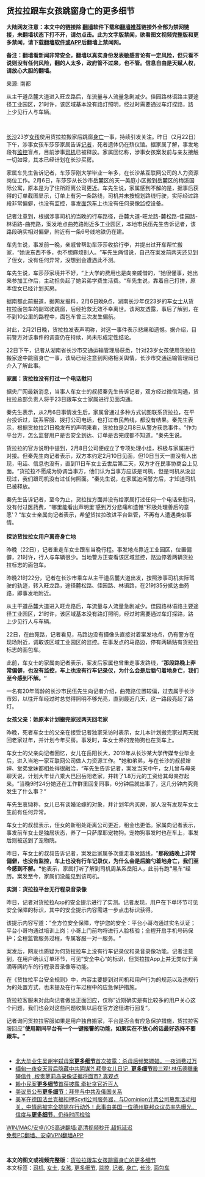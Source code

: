  <h2>货拉拉跟车女孩跳窗身亡的更多细节</h2> <p class="notice"><b>大陆网友注意：本文中的链接除 <a href="https://github.com/bannedbook/fanqiang" >翻墙</a>软件下载和<a href="https://github.com/killgcd/justmysocks/blob/master/README.md">翻墙推荐</a>链接外全部为禁网链接，未翻墙状态下打不开，请勿点击。此为文字版禁闻，欲看图文视频完整版和更多禁闻，请下载<a href="https://github.com/bannedbook/fanqiang">翻墙软件或APP</a>后翻墙上禁闻网。</p><p>备注：翻墙看新闻非常安全，翻墙以真实身份发表敏感言论有一定风险，但只看不说则没有任何风险，翻的人太多，政府管不过来，也不管。信息自由是天赋人权，请放心大胆的翻墙。</b></p>  <div class="entry"> <p>来源:&nbsp;南都                          </p> <p>从主干道岳麓大道进入旺龙路后，车流量与人流量急剧减少。佳园路林语路主要途径工业园区，21时许，该区域基本没有路灯照明，经过时需要通过车灯探路，路上少见行人与车辆。</p> <p>	​</p> <p>	<a href="https://www.bannedbook.org/bnews/tag/%e9%95%bf%e6%b2%99/" class="st_tag internal_tag" rel="tag" title="标签 长沙 下的日志">长沙</a>23岁<a href="https://www.bannedbook.org/bnews/tag/%e5%a5%b3%e5%ad%a9/" class="st_tag internal_tag" rel="tag" title="标签 女孩 下的日志">女孩</a>使用货拉拉搬家后跳窗<a href="https://www.bannedbook.org/bnews/tag/%E8%BA%AB%E4%BA%A1/" class="st_tag internal_tag" rel="tag" title="标签 身亡 下的日志">身亡</a>一事，持续引发关注。昨日（2月22日）下午，涉事女孩车莎莎家属告诉<a href="https://www.bannedbook.org/bnews/tag/%E8%AE%B0%E8%80%85/" class="st_tag internal_tag" rel="tag" title="标签 记者 下的日志">记者</a>，死者遗体仍在殡仪馆。据家属了解，事发地段有<a href="https://www.bannedbook.org/bnews/tag/%e7%9b%91%e6%8e%a7/" class="st_tag internal_tag" rel="tag" title="标签 监控 下的日志">监控</a>盲点，目前涉事<a href="https://www.bannedbook.org/bnews/tag/%e5%8f%b8%e6%9c%ba/" class="st_tag internal_tag" rel="tag" title="标签 司机 下的日志">司机</a>已被释放。家属回忆称，涉事女孩案发前与亲友接触一切如常，其本已经计划在长沙买房。</p> <p>	家属车先生告诉记者，车莎莎刚大学毕业一年多，在长沙某互联网公司的人力资源岗位工作。2月6日，车莎莎从长沙市岳麓区的天一美庭小区搬到岳麓区的梅溪国际公寓，原本是为了住所距离公司更近。车先生说，家属感到不解的是，据事后获得的订单截图显示，订单上有另一条路线，司机并未按规划路线行驶，实际经过路段非常偏僻，也没有监控，事发<a href="https://www.bannedbook.org/bnews/tag/%E9%9D%A2%E5%8C%85%E8%BD%A6/" class="st_tag internal_tag" rel="tag" title="标签 面包车 下的日志">面包车</a>上也没有任何录像监控设备。</p> <p>	记者注意到，根据涉事司机的当晚的行车路径，岳麓大道-旺龙路-麓松路-佳园路-林语路-曲苑路，案发地点曲苑路附近多工业园区，本地市民伍先生告诉记者，该路段确实相对偏僻，附近有一条6号线地铁仍在建。</p> <p>	车先生说，事发前一晚，亲戚曾帮助车莎莎收拾行李，并提出过开车帮忙搬家，‌‌‌‌“她说东西不多，也不想麻烦别人。‌‌‌‌”车先生痛惜说，自己在案发前两天还见到了侄女，没有任何异常，没想到会遭遇此不测。</p> <p>	车先生说，车莎莎家境并不好，‌‌‌‌“上大学的费用也是向亲戚借的，‌‌‌‌”她很懂事，她出来参加工作后，主动担负起了她弟弟学费生活费。‌‌‌‌“车先生说，靠着自己打拼，原本侄女已经计划买房。</p> <p>	据南都此前报道，据网友报料，2月6日晚9点，湖南长沙年仅23岁的车<a href="https://www.bannedbook.org/bnews/tag/%e5%a5%b3%e5%a3%ab/" class="st_tag internal_tag" rel="tag" title="标签 女士 下的日志">女士</a>从货拉拉面包车的副驾驶跳窗，后经抢救无效不幸离世。该网友透露，事后了解到，在不到10公里的路程中，面包车曾三次发生偏航。</p>  <p>	对此，2月21日晚，货拉拉发表声明称，对这一事件表示悲痛和遗憾。据介绍，目前警方对该事件的调查仍在持续，尚未形成定性结论。</p> <p>	22日下午，记者从湖南省长沙市交通运输管理局获悉，针对23岁女孩使用货拉拉搬家途中跳窗身亡一事，该局已经注意到网络相关舆情，长沙市交通运输管理局已介入了解此事。</p> <p>	<strong>家属：货拉拉没有打过一个电话慰问</strong></p> <p>	据央广网最新消息，当事人车女士的叔叔秦先生告诉记者，双方经过微信沟通，货拉拉总部负责人将于23日跟车女士家属进行见面沟通。</p> <p>	秦先生表示，从2月6日事情发生后，家属曾通过多种方式试图联系货拉拉，在平台投诉过，联系客服、拨打公司电话，也打过市民热线，都没有结果。秦先生表示，根据货拉拉21日晚发布的声明来看，货拉拉是2月8日从警方获悉事件。‌‌‌‌”作为平台方，怎么监督用户是否安全到达、订单是否完成都不知道。‌‌‌‌“秦先生说。</p> <p>	货拉拉的官方说明中提到，2月8日公司便成立了专项处理小组，积极与家属进行对接。但秦先生向记者表示，双方本约定2月10日见面，但10日当天一直没有人出现，电话、信息也没有，直到11日车女士去世后第二天，双方才在民事协商会上见面。‌‌‌‌”货拉拉不愿成为协调当事方，他们认为当事方应该是司机，但是司机从没出现过，我们跟司机没有过任何照面。‌‌‌‌“秦先生说，在家属追问警方后，才知道司机已被释放。</p> <p>	秦先生告诉记者，至今为止，货拉拉方面并没有给家属打过任何一个电话来慰问，没有付过医药费，‌‌‌‌”哪里能看出声明里‌‌‌‌‘感到万分悲痛和遗憾’‌‌‌‌‘积极处理善后的意愿’？‌‌‌‌“车女士亲属向记者表示，希望货拉拉改进平台监管，不再有人遭遇类似事情。<br />	<br />	<strong>探访货拉拉女用户离奇身亡地</strong></p> <p>	昨晚（22日），记者重走车女士跟车当晚行程。事发地点靠近工业园区，位置偏僻，21时许，行人与车辆很少。当地警方正查看该区域监控，路边停着两辆货拉拉标志的面包车。</p> <p>	昨晚21时22分，记者在长沙市乘车从主干道岳麓大道出发，按照涉事司机实际驾驶的轨迹，转入旺龙路，途径麓松路、佳园路、林语路，在21时35分抵达曲苑路，即事发地附近。</p>  <p>	从主干道岳麓大道进入旺龙路后，车流量与人流量急剧减少。佳园路林语路主要途径工业园区，21时许，该区域基本没有路灯照明，经过时需要通过车灯探路，路上少见行人与车辆。</p> <p>	22日，在曲苑路，记者看见，马路边没有摄像头直接对着案发地点，仍有警方在现场附近，调取该区域工业园区的监控。在事发点的马路边，停有两辆贴有货拉拉标志的面包车。</p> <p>	此前，车女士的家属向记者表示，案发后家属也曾重走事发路线，<strong>‌</strong>‌‌‌”<strong>那段路晚上非常偏僻，也没有监控，车上也没有行车记录仪，为什么会是后脑勺着地身亡，我们至今感到不解。</strong><strong>‌‌‌‌“</strong></p> <p>	一名有20年驾龄的长沙市民伍先生向记者介绍，曲苑路位置较偏，过去属于长沙市郊，以往开车经过时总觉得照明不够光亮，直到最近几天，这一路段亮起了路灯。</p> <p>	<strong>女孩父亲：她原本计划搬完家过两天回老家</strong></p> <p>	昨晚，死者车女士的父亲在接受记者独家采访时表示，女儿本计划搬完家过两天就回老家过年，并计划今年买房。事发时，车女士养的宠物狗也在货车上。</p> <p>	车女士的父亲向记者回忆，女儿在岳阳长大，2019年从长沙某大学传媒专业毕业后，进入当地一家互联网公司做人力资源工作。‌<strong>‌‌‌”</strong>她和弟弟，与在长沙的叔叔婶婶、堂弟堂妹都相处得很融洽，‌‌‌‌“车先生告诉记者，案发当天中午，女儿曾与母亲聊天说，计划大年廿八乘大巴回岳阳老家，并转了1.8万元的工资给其母亲存起来。‌‌‌‌”当晚9时24分她还在工作群里回复同事，6分钟后就出事了，这几分钟内究竟发生了什么事？‌‌‌‌“</p> <p>	车先生哀恸称，女儿已有谈婚论嫁的对象，并计划年内买房，家人没有发现车女士生前有任何异常。</p> <p>	车女士的叔叔表示，侄女的新租处距离公司更近，租金也更低。家属向记者表示，事发前车女士是独居状态，养了一只萨摩耶宠物狗。宠物狗事发时也在车上，事发后则被送到了宠物院。</p>  <p>	昨日，车女士的叔叔告诉记者，案发后家属多次重走事发路线，<strong>‌</strong>‌‌‌”<strong>那段路晚上非常偏僻，也没有监控，车上也没有行车记录仪，为什么会是后脑勺着地身亡，我们至今感到不解。</strong><strong>‌‌‌‌“</strong>他表示，家属打听了解到司机周某系岳阳人，此前有跑‌<strong>‌‌‌”</strong>黑车‌‌‌‌“经历。案发至今，家属们没能见到该司机。</p> <p>	<strong>实测：货拉拉平台无行程录音录像</strong></p> <p>	昨日，记者对货拉拉App的安全提示进行了实测。记者发现，用户在下单环节可见安全保障的标识，其中的安全提示内容需进一步点击标识获得。</p> <p>	该提示内容写道：‌‌‌‌”全方位安全保障，守护您的安全：平台小哥均通过实名认证；平台小哥均通过培训上岗；小哥上门前均将进行人脸核验；全程开启手机号码保护；全程监管服务过程，专属客服一对一服务。‌‌‌‌“</p> <p>	案发后，网友也质疑为何货拉拉车上没有行车记录仪和录音录像功能。记者注意到，在用户确认订单环节，可见‌‌‌‌”安全中心‌‌‌‌“的标识，但货拉拉App上并无类似于滴滴等网约车的行程录音录像等功能。</p> <p>	在《货拉拉平台安全规则》中，内容主要提到对司机和用户行为的规范以及违规行为的处置方式，也未提及在行车过程中的应急保护措施。</p> <p>	货拉拉客服未对此向记者做出正面回应，仅称‌‌‌‌”近期确实是有比较多的用户关心这个问题，我们也会对这些问题收集以后在官方途径进行回复‌‌‌‌“。</p> <p>	记者询问货拉拉客服如果是用户独自搬家，平台是否会有应急保护措施，货拉拉客服回应<strong>‌</strong>‌‌‌”<strong>使用期间平台有一个一键报警的功能，如果实在不放心的话最好选择不要跟车。</strong><strong>‌‌‌”</strong></p> <p>	 </p>  <ul class='op-related-articles' title='相关阅读'> <li><a href='https://www.bannedbook.org/bnews/lifebaike/20210203/1480333.html' target='_blank'>北大毕业生吴谢宇弑母案<b>更多细节</b>首次披露：杀母后频繁嫖娼，一夜消费过万</a></li> <li><a href='https://www.bannedbook.org/bnews/bannedvideo/20210202/1480007.html' target='_blank'>缅甸一夜变天背后隐藏中共阴谋?! 拜登女儿日记, <b>更多细节</b>毁三观! 林伍德曝重磅信件, 权贵萝莉岛录像证据将面市? 真观点</a></li> <li><a href='https://www.bannedbook.org/bnews/headline/20210118/1470082.html' target='_blank'>赖小民案<b>更多细节</b>首获披露 牵扯贪官近百人</a></li> <li><a href='https://www.bannedbook.org/bnews/cnnews/20201119/1433540.html' target='_blank'>美议员公布<b>更多细节</b>：拜登与中共及俄国关系</a></li> <li><a href='https://www.bannedbook.org/bnews/bannedvideo/20201114/1430969.html' target='_blank'>美军在德国法兰克福扣押Scytl公司服务器，与Dominion计票公司篡票活动相关，中情局被完全排除在行动外！此事由美国一位德州联邦众议员率先曝光，信度与<b>更多细节</b>，仍待时间检验</a></li> </ul> <p class="texttj"> <a href="https://github.com/bannedbook/fanqiang/wiki/V2ray%E6%9C%BA%E5%9C%BA" target="_blank">WIN/MAC/安卓/iOS高速翻墙:高清视频秒开,超低延迟</a><br/> <a href="https://github.com/bannedbook/fanqiang/wiki/%E7%A6%81%E9%97%BB%E7%BD%91%E5%AE%89%E5%8D%93%E7%BF%BB%E5%A2%99%E6%96%B0%E9%97%BBAPP" target="_blank">免费PC翻墙、安卓VPN翻墙APP</a></p><p> </p><a name='sharetosocial'></a>       <div><b>本文的图文或视频完整版</b>：<a href='https://www.bannedbook.org/bnews/ssgc/20210223/1492550.html'>货拉拉跟车女孩跳窗身亡的更多细节</a></div>  </div><!--END ENTRY--> <div class="postfooter"> <div>本文标签：<a href="https://www.bannedbook.org/bnews/tag/%e5%8f%b8%e6%9c%ba/" rel="tag">司机</a>, <a href="https://www.bannedbook.org/bnews/tag/%e5%a5%b3%e5%a3%ab/" rel="tag">女士</a>, <a href="https://www.bannedbook.org/bnews/tag/%e5%a5%b3%e5%ad%a9/" rel="tag">女孩</a>, <a href="https://www.bannedbook.org/bnews/tag/%E6%9B%B4%E5%A4%9A%E7%BB%86%E8%8A%82/" rel="tag">更多细节</a>, <a href="https://www.bannedbook.org/bnews/tag/%e7%9b%91%e6%8e%a7/" rel="tag">监控</a>, <a href="https://www.bannedbook.org/bnews/tag/%E8%AE%B0%E8%80%85/" rel="tag">记者</a>, <a href="https://www.bannedbook.org/bnews/tag/%E8%BA%AB%E4%BA%A1/" rel="tag">身亡</a>, <a href="https://www.bannedbook.org/bnews/tag/%e9%95%bf%e6%b2%99/" rel="tag">长沙</a>, <a href="https://www.bannedbook.org/bnews/tag/%E9%9D%A2%E5%8C%85%E8%BD%A6/" rel="tag">面包车</a></div>  </div><!--END POSTFOOTER--> 